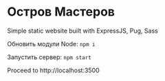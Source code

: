 # Остров Мастеров

Simple static website built with ExpressJS, Pug, Sass

Обновить модули Node:
`npm i`

Запустить сервер:
`npm start`

Proceed to http://localhost:3500
